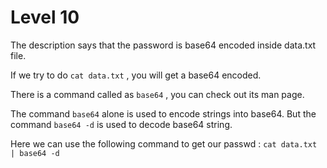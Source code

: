 # **Level 10**

The description says that the password is base64 encoded inside data.txt file.

If we try to do `cat data.txt` , you will get a base64 encoded.

There is a command called as `base64` , you can check out its man page.

The command `base64` alone is used to encode strings into base64. But the command `base64 -d` is used to decode base64 string.

Here we can use the following command to get our passwd : `cat data.txt | base64 -d`
